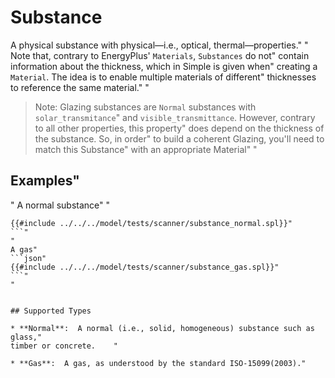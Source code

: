 # Substance

 A physical substance with physical—i.e., optical, thermal—properties."
"
 Note that, contrary to EnergyPlus\' `Materials`, `Substances` do not"
 contain information about the thickness, which in Simple is given when"
 creating a `Material`. The idea is to enable multiple materials of different"
 thicknesses to reference the same material."
"
 > Note: Glazing substances are `Normal` substances with `solar_transmitance`"
 and `visible_transmittance`. However, contrary to all other properties, this property"
 does depend on the thickness of the substance. So, in order"
 to build a coherent Glazing, you\'ll need to match this Substance"
 with an appropriate Material"
"
 ## Examples"
"
 A normal substance"
"
 ```json"
 {{#include ../../../model/tests/scanner/substance_normal.spl}}"
 ```"
"
 A gas"
 ```json"
 {{#include ../../../model/tests/scanner/substance_gas.spl}}"
 ```"
"


 ## Supported Types

* **Normal**:  A normal (i.e., solid, homogeneous) substance such as glass,"
 timber or concrete.    "

* **Gas**:  A gas, as understood by the standard ISO-15099(2003)."

